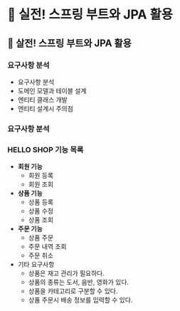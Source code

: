 # :book: 실전! 스프링 부트와 JPA 활용

## :pushpin: 살전! 스프링 부트와 JPA 활용

### 요구사항 분석
- 요구사항 분석
- 도메인 모델과 테이블 설계
- 엔티티 클래스 개발
- 엔티티 설계시 주의점

### 요구사항 분석
### HELLO SHOP 기능 목록
- **회원 기능**
  - 회원 등록
  - 회원 조회
- **상품 기능**
  - 상품 등록
  - 상품 수정
  - 상품 조회
- **주문 기능**
  - 상품 주문
  - 주문 내역 조회
  - 주문 취소
- 기타 요구사항
  - 상품은 재고 관리가 필요하다.
  - 상품의 종류는 도서, 음반, 영화가 있다.
  - 상품을 카테고리로 구분할 수 있다.
  - 상품 주문시 배송 정보를 입력할 수 있다.